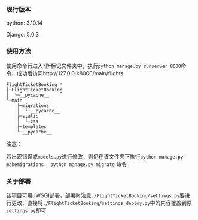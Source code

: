 ### 现行版本

python: 3.10.14

Django: 5.0.3

### 使用方法

使用命令行进入`*`所标记文件夹中，执行`python manage.py runserver 8000`命令，成功后访问http://127.0.0.1:8000/main/flights

```
FlightTicketBooking *
├─FlightTicketBooking
│  └─__pycache__
└─main
    ├─migrations
    │  └─__pycache__
    ├─static
    │  └─css
    ├─templates
    └─__pycache__
```

注意：

若出现错误或`models.py`进行修改，则仍在该文件夹下执行`python manage.py makemigrations`， `python manage.py migrate` 命令

### 关于部署

该项目可用uWSGI部署，部署时注意`./FlightTicketBooking/settings.py`要进行更改，直接将`./FlightTicketBooking/settings_deploy.py`中的内容覆盖到原`settings.py`即可
